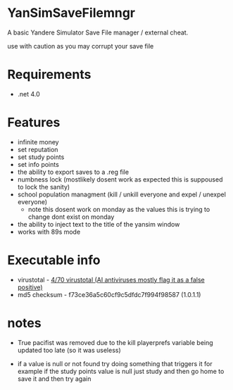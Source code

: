 # YanSimSaveFilemngr
A basic Yandere Simulator Save File manager / external cheat.

use with caution as you may corrupt your save file

# Requirements 
* .net 4.0

# Features

* infinite money
* set reputation
* set study points
* set info points
* the ability to export saves to a .reg file
* numbness lock (mostlikely dosent work as expected this is suppoused to lock the sanity)
* school population managment (kill / unkill everyone and expel / unexpel everyone)
  - note this dosent work on monday as the values this is trying to change dont exist on monday
* the ability to inject text to the title of the yansim window
* works with 89s mode

# Executable info

* virustotal - <a href="https://www.virustotal.com/gui/file-analysis/ZjczY2UzNmE1YzYwY2Y5YzVkZmRjN2Y5OTRmOTg1ODc6MTcwOTA1MjkxMQ==">4/70 virustotal (AI antiviruses mostly flag it as a false positive)</a>
* md5 checksum - f73ce36a5c60cf9c5dfdc7f994f98587 (1.0.1.1)

# notes

* True pacifist was removed due to the kill playerprefs variable being updated too late (so it was useless)

* if a value is null or not found try doing something that triggers it for example if the study points value is null just study and then go home to save it and then try again

